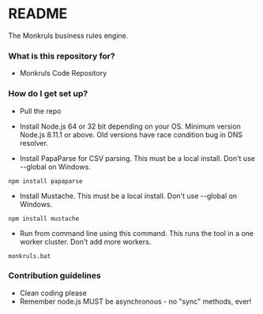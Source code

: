 # README #

The Monkruls business rules engine.

### What is this repository for? ###

* Monkruls Code Repository

### How do I get set up? ###

* Pull the repo

* Install Node.js 64 or 32 bit depending on your OS. Minimum version Node.js 8.11.1 or above. Old versions have race condition bug in DNS resolver.

* Install PapaParse for CSV parsing.  This must be a local install. Don't use --global on Windows.
```
npm install papaparse
```

* Install Mustache.  This must be a local install. Don't use --global on Windows.
```
npm install mustache
```

* Run from command line using this command. This runs the tool in a one worker cluster. Don't add more workers. 
```
monkruls.bat 
```


### Contribution guidelines ###

* Clean coding please
* Remember node.js MUST be asynchronous - no "sync" methods, ever!

